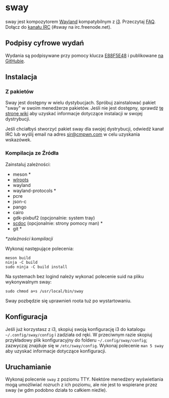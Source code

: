 # sway

sway jest kompozytorem [Wayland](http://wayland.freedesktop.org/) kompatybilnym z [i3](https://i3wm.org/).
Przeczytaj [FAQ](https://github.com/swaywm/sway/wiki). Dołącz do [kanału IRC](http://webchat.freenode.net/?channels=sway&uio=d4)
(#sway na irc.freenode.net).

## Podpisy cyfrowe wydań

Wydania są podpisywane przy pomocy klucza [E88F5E48](https://keys.openpgp.org/search?q=34FF9526CFEF0E97A340E2E40FDE7BE0E88F5E48)
i publikowane [na GitHubie](https://github.com/swaywm/sway/releases).

## Instalacja

### Z pakietów

Sway jest dostępny w wielu dystybucjach. Spróbuj zainstalować pakiet "sway" w swoim
menedżerze pakietów. Jeśli nie jest dostępny, sprawdź [tę stronę wiki](https://github.com/swaywm/sway/wiki/Unsupported-packages)
aby uzyskać informacje dotyczące instalacji w swojej dystrybucji.

Jeśli chciałbyś stworzyć pakiet sway dla swojej dystrybucji, odwiedź kanał IRC lub wyślij email na
adres sir@cmpwn.com w celu uzyskania wskazówek.

### Kompilacja ze Źródła

Zainstaluj zależności:

* meson \*
* [wlroots](https://github.com/swaywm/wlroots)
* wayland
* wayland-protocols \*
* pcre
* json-c
* pango
* cairo
* gdk-pixbuf2 (opcjonalnie: system tray)
* [scdoc](https://git.sr.ht/~sircmpwn/scdoc) (opcjonalnie: strony pomocy man) \*
* git \*

_\*zależności kompilacji_

Wykonaj następujące polecenia:

    meson build
    ninja -C build
    sudo ninja -C build install

Na systemach bez logind należy wykonać polecenie suid na pliku wykonywalnym sway:

    sudo chmod a+s /usr/local/bin/sway

Sway pozbędzie się uprawnień roota tuż po wystartowaniu.

## Konfiguracja

Jeśli już korzystasz z i3, skopiuj swoją konfigurację i3 do katalogu `~/.config/sway/config` i
zadziała od ręki. W przeciwnym razie skopiuj przykładowy plik konfiguracyjny do folderu
`~/.config/sway/config`; zazwyczaj znajduje się w `/etc/sway/config`.
Wykonaj polecenie `man 5 sway` aby uzyskać informacje dotyczące konfiguracji.

## Uruchamianie

Wykonaj polecenie `sway` z poziomu TTY. Niektóre menedżery wyświetlania mogą umożliwiać rozruch z ich
poziomu, ale nie jest to wspierane przez sway (w gdm podobno działa to całkiem nieźle).
